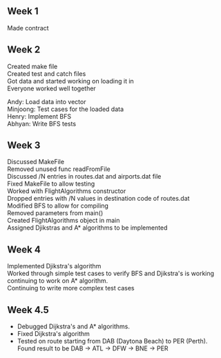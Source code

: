 ## Week 1

Made contract


## Week 2

Created make file  
Created test and catch files  
Got data and started working on loading it in  
Everyone worked well together  

Andy: Load data into vector  
Minjoong: Test cases for the loaded data  
Henry: Implement BFS  
Abhyan: Write BFS tests  


## Week 3
Discussed MakeFile  
Removed unused func readFromFile  
Discussed /N entries in routes.dat and airports.dat file  
Fixed MakeFile to allow testing  
Worked with FlightAlgorithms constructor   
Dropped entries with /N values in destination code of routes.dat  
Modified BFS to allow for compiling  
Removed parameters from main()  
Created FlightAlgorithms object in main  
Assigned Djikstras and A* algorithms to be implemented  

## Week 4
Implemented Djikstra's algorithm  
Worked through simple test cases to verify BFS and Djikstra's is working  
continuing to work on A* algorithm.  
Continuing to write more complex test cases  

## Week 4.5
* Debugged Dijkstra's and A* algorithms.
* Fixed Dijkstra's algorithm
* Tested on route starting from DAB (Daytona Beach) to PER (Perth). Found result to be DAB -> ATL -> DFW -> BNE -> PER
